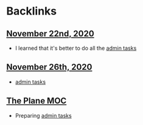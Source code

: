 
# Backlinks
## [November 22nd, 2020](<November 22nd, 2020.md>)
-  I learned that it's better to do all the [admin tasks](<admin tasks.md>)

## [November 26th, 2020](<November 26th, 2020.md>)
- [admin tasks](<admin tasks.md>)

## [The Plane MOC](<The Plane MOC.md>)
- Preparing [admin tasks](<admin tasks.md>)

